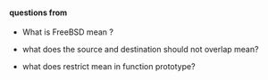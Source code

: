 #### questions from 

* What is FreeBSD mean ?

* what does the source and destination should not overlap mean?

* what does restrict mean in function prototype?